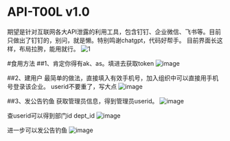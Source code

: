 # API-T00L v1.0
期望是针对互联网各大API泄露的利用工具，包含钉钉、企业微信、飞书等。目前只做出了钉钉的，别问，就是懒。特别鸣谢chatgpt，代码好帮手。
目前界面长这样，布局拉胯，能用就行。
![1](https://github.com/pykiller/API-T00L/assets/38202442/fa515b55-e314-4b48-962d-e5fa86f3b71e)

#食用方法
##1、肯定你得有ak、as。填进去获取token
![image](https://github.com/pykiller/API-T00L/assets/38202442/4344633f-704a-4e88-b631-58a8847e0c0d)

##2、建用户
最简单的做法，直接填入有效手机号，加入组织中可以直接用手机号登录该企业。
userid不要重了，写大点
![image](https://github.com/pykiller/API-T00L/assets/38202442/7ec20730-1f8b-4a90-9475-35401fd35452)


##3、发公告钓鱼
获取管理员信息，得到管理员userid。
![image](https://github.com/pykiller/API-T00L/assets/38202442/605f27a2-e964-481a-b3b7-1d16334561e6)

查userid可以得到部门id dept_id
![image](https://github.com/pykiller/API-T00L/assets/38202442/58f11808-904d-4db4-bdf8-e76e7a1b9349)

进一步可以发公告钓鱼
![image](https://github.com/pykiller/API-T00L/assets/38202442/1e63ea90-70c5-4fa1-8cd7-271522d2c7a2)
